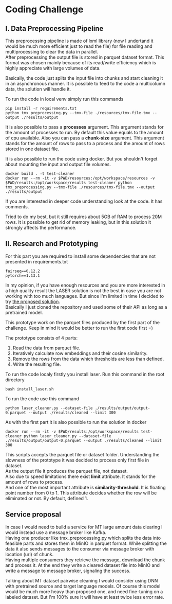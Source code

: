 # Coding Challenge

## I. Data Preprocessing Pipeline

This preprocessing pipeline is made of lxml library (now I undertand it would be 
much more efficient just to read the file) for file reading and multiprocessing to 
clear the data in parallel.  
After preprocessing the output file is stored in parquet dataset format. 
This format was chosen mainly because of its read/write efficiency which is 
highly appreciate with large volumes of data.  

Basically, the code just splits the input file into chunks and start cleaning it in 
an asynchronous manner. It is possible to feed to the code a multicolumn data, the 
solution will handle it.  

To run the code in local venv simply run this commands

```
pip install -r requirements.txt
python tmx_preprocessing.py --tmx-file ./resources/tmx-file.tmx --output ./results/output
```

It is also possible to pass a __processes__ argument. This argument stands for 
the amount of processes to run. By default this value equals to the amount of 
cpu available. Also you can pass a __chunk-size__ argument. This argument stands 
for the amount of rows to pass to a process and the amount of rows stored in one 
dataset file.

It is also possible to run the code using docker. But you shouldn't forget about 
mounting the input and output file volumes. 

```
docker build . -t test-cleaner
docker run --rm -it -v $PWD/resources:/opt/workspace/resources -v $PWD/results:/opt/workspace/results test-cleaner python tmx_preprocessing.py --tmx-file ./resources/tmx-file.tmx --output ./results/output
```

If you are interested in deeper code understanding look at the code. It has comments.  

Tried to do my best, but it still requires about 5GB of RAM to process 20M rows. It 
is possible to get rid of memory leaking, but in this solution it strongly affects 
the performance.

## II. Research and Prototyping
For this part you are required to install some dependencies that are not 
presented in requirements.txt
```
fairseq==0.12.2
pytorch==1.13.1
```

In my opinion, if you have enough resources and you are more interested in a high 
quality result the LASER solution is not the best in case you are not working with 
too much languages. But since I'm limited in time I decided to try 
[the proposed solution](https://github.com/facebookresearch/LASER).  
Basically I just cloned the repository and used some of their API as long as a 
pretrained model.  

This prototype work on the parquet files produced by the first part of the challenge. 
Keep in mind it would be better to run the first code first =)  

The prototype consists of 4 parts:
1. Read the data from parquet file.
2. Iteratively calculate row embeddings and their cosine similarity.
3. Remove the rows from the data which thresholds are less than defined.
4. Write the resulting file.

To run the code localy firstly you install laser. Run this command in the root 
directory
```
bash install_laser.sh
```
To run the code use this command
```
python laser_cleaner.py --dataset-file ./results/output/output-0.parquet --output ./results/cleaned --limit 300
```
As with the first part it is also possible to run the solution in docker  
```
docker run --rm -it -v $PWD/results:/opt/workspace/results test-cleaner python laser_cleaner.py --dataset-file ./results/output/output-0.parquet --output ./results/cleaned --limit 300
```
This scripts accepts the parquet file or dataset folder. Understanding the slowness 
of the prototype it was decided to process only first file in dataset.  
As the output file it produces the parquet file, not dataset.  
Also due to speed limitations there exist __limit__ attribute. It stands for the 
amount of rows to process.  
And one of the most important attribute is __similarity-threshold__. It is floating 
point number from 0 to 1. This attribute decides whether the row will be 
eliminated or not. By default, defined 1.  

## Service proposal
In case I would need to build a service for MT large amount data clearing I would 
instead use a message broker like Kafka.  
Having one producer like tmx_preprocessing.py which splits the data into feasible 
parts and stores them in MinIO in parquet format. While splitting the data it also 
sends messages to the consumer via message broker with location (url) of chunk.  
Having multiple consumers they retrieve the message, download the chunk and process 
it. At the end they write a cleared dataset file into MinIO and write a message to 
message broker, signaling the success.  

Talking about MT dataset pairwise cleaning I would consider using DNN with pretrained 
source and target language models. Of course this model would be much more heavy than
proposed one, and need fine-tuning on a labeled dataset. But I'm 100% sure It will 
have at least twice less error rate.



